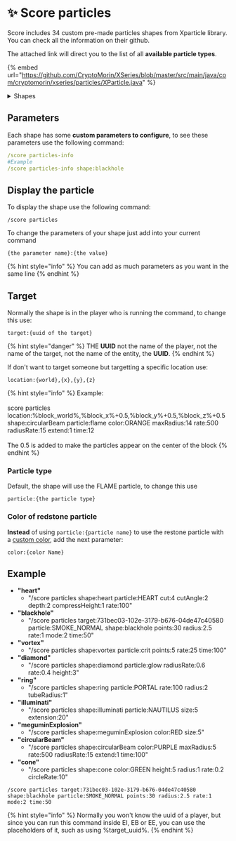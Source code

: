 # ✨    Score particles

Score includes 34 custom pre-made particles shapes from Xparticle library. You can check all the information on their github.&#x20;

The attached link will direct you to the list of all **available particle types**.

{% embed url="https://github.com/CryptoMorin/XSeries/blob/master/src/main/java/com/cryptomorin/xseries/particles/XParticle.java" %}

<details>

<summary>Shapes</summary>

* blackSun
* circle
* diamond
* circularBeam
* flower
* filledCircle
* chaoticDoublePendulum
* magicCircles
* infinity
* cone
* ellipse
* blackhole
* rainbow
* crescent
* waveFunction
* vortex
* cylinder
* moveRotatingAround
* guard
* sphere
* spikeSphere
* ring
* spread
* heart
* atomic
* helix
* dna
* dnaReplication
* rectangle
* cage
* filledCube
* cube
* structuredCube
* hypercube
* tesseract
* mandelbrot
* julia
* star
* eye
* illuminati
* polygon
* atom
* meguminExplosion
* explosionWave

</details>

## Parameters

Each shape has some **custom parameters to configure**, to see these parameters use the following command:

```yaml
/score particles-info 
#Example
/score particles-info shape:blackhole
```

## Display the particle

To display the shape use the following command:

```
/score particles
```

To change the parameters of your shape just add into your current command

```
{the parameter name}:{the value}
```

{% hint style="info" %}
You can add as much parameters as you want in the same line
{% endhint %}

## Target&#x20;

Normally the shape is in the player who is running the command, to change this use:

```
target:{uuid of the target}
```

{% hint style="danger" %}
THE **UUID** not the name of the player, not the name of the target, not the name of the entity, the **UUID**.
{% endhint %}

If don't want to target someone but targetting a specific location use:

```
location:{world},{x},{y},{z}
```

{% hint style="info" %}
Example:\
\
score particles location:%block\_world%,%block\_x%+0.5,%block\_y%+0.5,%block\_z%+0.5 shape:circularBeam particle:flame color:ORANGE maxRadius:14 rate:500 radiusRate:15 extend:1 time:12\
\
The 0.5 is added to make the particles appear on the center of the block
{% endhint %}

### Particle type

Default, the shape will use the FLAME particle, to change this use

```
particle:{the particle type}
```

### Color of redstone particle

**Instead** of using `particle:{particle name}` to use the restone particle with a [custom color](https://hub.spigotmc.org/javadocs/bukkit/org/bukkit/Color.html), add the next parameter:

```
color:{color Name}
```

## Example

* **"heart"**
  * "/score particles shape:heart particle:HEART cut:4 cutAngle:2 depth:2 compressHeight:1 rate:100"
* **"blackhole"**
  * "/score particles target:731bec03-102e-3179-b676-04de47c40580 particle:SMOKE\_NORMAL shape:blackhole points:30 radius:2.5 rate:1 mode:2 time:50"
* **"vortex"**
  * "/score particles shape:vortex particle:crit points:5 rate:25 time:100"
* **"diamond"**
  * "/score particles shape:diamond particle:glow radiusRate:0.6 rate:0.4 height:3"
* **"ring"**
  * "/score particles shape:ring particle:PORTAL rate:100 radius:2 tubeRadius:1"
* **"illuminati"**
  * "/score particles shape:illuminati particle:NAUTILUS size:5 extension:20"
* **"meguminExplosion"**
  * "/score particles shape:meguminExplosion color:RED size:5"
* **"circularBeam"**
  * "/score particles shape:circularBeam color:PURPLE maxRadius:5 rate:500 radiusRate:15 extend:1 time:100"
* **"cone"**
  * "/score particles shape:cone color:GREEN height:5 radius:1 rate:0.2 circleRate:10"

```
/score particles target:731bec03-102e-3179-b676-04de47c40580 shape:blackhole particle:SMOKE_NORMAL points:30 radius:2.5 rate:1 mode:2 time:50
```

{% hint style="info" %}
Normally you won't know the uuid of a player, but since you can run this command inside EI, EB or EE, you can use the placeholders of it, such as using %target\_uuid%.
{% endhint %}

